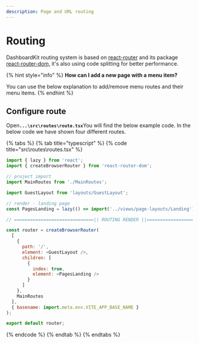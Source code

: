 ```yaml
---
description: Page and URL routing
---
```


# Routing

DashboardKit routing system is based on [react-router](https://reacttraining.com/react-router/) and its package [react-router-dom,](https://reacttraining.com/react-router/web/guides/quick-start) it's also using code splitting for better performance.

{% hint style="info" %}
**How can I add a new page with a menu item?**

You can use the below explanation to add/remove menu routes and their menu items.
{% endhint %}

## Configure route

Ope&#x6E;**`...\src\routes\route.tsx`**&#x59;ou will find the below example code. In the below code we have shown four different routes.

{% tabs %}
{% tab title="typescript" %}
{% code title="src\routes\routes.tsx" %}
```javascript
import { lazy } from 'react';
import { createBrowserRouter } from 'react-router-dom';

// project import
import MainRoutes from './MainRoutes';

import GuestLayout from 'layouts/GuestLayout';

// render - landing page
const PagesLanding = lazy(() => import('../views/page-layouts/Landing'));

// ==============================|| ROUTING RENDER ||============================== //

const router = createBrowserRouter(
  [
    {
      path: '/',
      element: <GuestLayout />,
      children: [
        {
          index: true,
          element: <PagesLanding />
        }
      ]
    },
    MainRoutes
  ],
  { basename: import.meta.env.VITE_APP_BASE_NAME }
);

export default router;
```
{% endcode %}
{% endtab %}
{% endtabs %}

